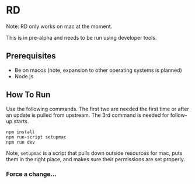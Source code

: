 # RD

Note: RD only works on mac at the moment.

This is in pre-alpha and needs to be run using developer tools.

## Prerequisites

* Be on macos (note, expansion to other operating systems is planned)
* Node.js

## How To Run

Use the following commands. The first two are needed the first time or after an
update is pulled from upstream. The 3rd command is needed for follow-up starts.

```
npm install
npm run-script setupmac
npm run dev
``` 

Note, `setupmac` is a script that pulls down outside resources for mac, puts them
in the right place, and makes sure their permissions are set properly.

### Force a change...
